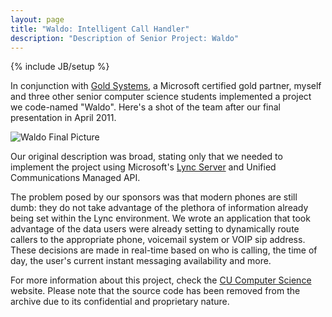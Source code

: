 ```yaml
---
layout: page
title: "Waldo: Intelligent Call Handler"
description: "Description of Senior Project: Waldo"
---
```

{% include JB/setup %}

In conjunction with [Gold Systems](http://www.goldsys.com), a Microsoft certified gold partner, myself and three other senior computer science students implemented a project we code-named "Waldo". Here's a shot of the team after our final presentation in April 2011.

<div class="center">
	<img src="/assets/images/posts/2011/04/WaldoFinalPicture.jpg" alt="Waldo Final Picture" />
</div>

Our original description was broad, stating only that we needed to implement the project using Microsoft's [Lync Server](http://lync.microsoft.com/en-us/Pages/default.aspx) and Unified Communications Managed API. 

The problem posed by our sponsors was that modern phones are still dumb: they do not take advantage of the plethora of information already being set within the Lync environment. We wrote an application that took advantage of the data users were already setting to dynamically route callers to the appropriate phone, voicemail system or VOIP sip address. These decisions are made in real-time based on who is calling, the time of day, the user's current instant messaging availability and more.

For more information about this project, check the [CU Computer Science](http://www.cs.colorado.edu/department/news/spring2011expo.html) website. Please note that the source code has been removed from the archive due to its confidential and proprietary nature.